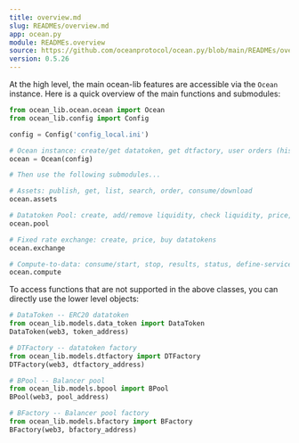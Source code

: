 ```yaml
---
title: overview.md
slug: READMEs/overview.md
app: ocean.py
module: READMEs.overview
source: https://github.com/oceanprotocol/ocean.py/blob/main/READMEs/overview.md
version: 0.5.26
---
```

<!--
Copyright 2021 Ocean Protocol Foundation
SPDX-License-Identifier: Apache-2.0
-->

At the high level, the main ocean-lib features are accessible via the `Ocean` instance. Here is a
quick overview of the main functions and submodules:

```python
from ocean_lib.ocean.ocean import Ocean
from ocean_lib.config import Config

config = Config('config_local.ini')

# Ocean instance: create/get datatoken, get dtfactory, user orders (history)
ocean = Ocean(config)

# Then use the following submodules...

# Assets: publish, get, list, search, order, consume/download
ocean.assets

# Datatoken Pool: create, add/remove liquidity, check liquidity, price, buy datatokens
ocean.pool

# Fixed rate exchange: create, price, buy datatokens
ocean.exchange

# Compute-to-data: consume/start, stop, results, status, define-service
ocean.compute
```

To access functions that are not supported in the above classes, you can directly use the lower
level objects:

```python
# DataToken -- ERC20 datatoken
from ocean_lib.models.data_token import DataToken
DataToken(web3, token_address)

# DTFactory -- datatoken factory
from ocean_lib.models.dtfactory import DTFactory
DTFactory(web3, dtfactory_address)

# BPool -- Balancer pool
from ocean_lib.models.bpool import BPool
BPool(web3, pool_address)

# BFactory -- Balancer pool factory
from ocean_lib.models.bfactory import BFactory
BFactory(web3, bfactory_address)
```
